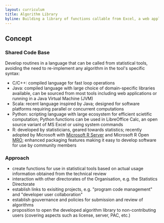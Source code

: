 ```yaml
---
layout: curriculum
title: Algorithm Library
byline: Building a library of functions callable from Excel, a web application, command line and analytical tools (R, SAS, Eviews, etc.)
---
```


## Concept

### Shared Code Base

Develop routines in a language that can be called from statistical tools, avoiding the need to re-implement any algorithm in the tool's specific syntax:

- C/C++: compiled language for fast loop operations
- Java: compiled language with large choice of domain-specific libraries available, can be sourced from most tools including web applications or running in a Java Virtual Machine (JVM)
- Scala: recent language inspired by Java; designed for software platforms requiring parallel or concurrent computations
- Python: scripting language with large ecosystem for efficient scietific computation; Python functions can be used in LibreOffice Calc, an open source variant of MS Excel or using system commands
- R: developed by statisticians, geared towards statistics; recently adopted by Microsoft with [Microsoft R Server](https://www.microsoft.com/en-us/server-cloud/products/r-server) and Microsoft R Open [MRO](https://mran.revolutionanalytics.com/open); enhanced packaging features making it easy to develop software for use by community members

### Approach

- create functions for use in statistical tools based on actual usage information obtained from the technical review
- interaction with other directorates of the Organisation, e.g. the Statistics Directorate
- establish links to exisiting projects, e.g. "program code management" and "developer user collaboration"
- establish gouvernance and policies for submission and review of algorithms
- proposition to open the developed algorithm library to non-contributing users (covering aspects such as license, server, PAC, etc.)

<!-- See also [Visualisation Framework]({{ site.url }}/visualisation/) -->
